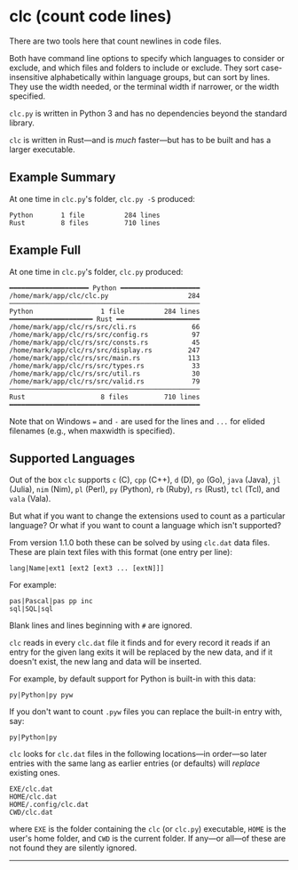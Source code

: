 # clc (count code lines)

There are two tools here that count newlines in code files.

Both have command line options to specify which languages to consider or
exclude, and which files and folders to include or exclude. They sort
case-insensitive alphabetically within language groups, but can sort by
lines. They use the width needed, or the terminal width if narrower, or the
width specified.

`clc.py` is written in Python 3 and has no dependencies beyond the standard
library.

`clc` is written in Rust—and is _much_ faster—but has to be built and has a
larger executable.

## Example Summary

At one time in ``clc.py``'s folder, `clc.py -S` produced:

```
Python       1 file          284 lines
Rust         8 files         710 lines
```

## Example Full

At one time in ``clc.py``'s folder, `clc.py` produced:

```
━━━━━━━━━━━━━━━━━━━━ Python ━━━━━━━━━━━━━━━━━━━━
/home/mark/app/clc/clc.py                    284
────────────────────────────────────────────────
Python                 1 file          284 lines
━━━━━━━━━━━━━━━━━━━━━ Rust ━━━━━━━━━━━━━━━━━━━━━
/home/mark/app/clc/rs/src/cli.rs              66
/home/mark/app/clc/rs/src/config.rs           97
/home/mark/app/clc/rs/src/consts.rs           45
/home/mark/app/clc/rs/src/display.rs         247
/home/mark/app/clc/rs/src/main.rs            113
/home/mark/app/clc/rs/src/types.rs            33
/home/mark/app/clc/rs/src/util.rs             30
/home/mark/app/clc/rs/src/valid.rs            79
────────────────────────────────────────────────
Rust                   8 files         710 lines
━━━━━━━━━━━━━━━━━━━━━━━━━━━━━━━━━━━━━━━━━━━━━━━━
```

Note that on Windows `=` and `-` are used for the lines and `...` for elided
filenames (e.g., when maxwidth is specified).

## Supported Languages

Out of the box `clc` supports
`c` (C), `cpp` (C++), `d` (D), `go` (Go), `java` (Java), `jl` (Julia),
`nim` (Nim), `pl` (Perl), `py` (Python), `rb` (Ruby), `rs` (Rust),
`tcl` (Tcl), and `vala` (Vala).

But what if you want to change the extensions used to count as a particular
language? Or what if you want to count a language which isn't supported?

From version 1.1.0 both these can be solved by using `clc.dat` data files.
These are plain text files with this format (one entry per line):

    lang|Name|ext1 [ext2 [ext3 ... [extN]]]

For example:

    pas|Pascal|pas pp inc
    sql|SQL|sql

Blank lines and lines beginning with `#` are ignored.

`clc` reads in every `clc.dat` file it finds and for every record it reads
if an entry for the given lang exits it will be replaced by the new data,
and if it doesn't exist, the new lang and data will be inserted.

For example, by default support for Python is built-in with this data:

    py|Python|py pyw

If you don't want to count `.pyw` files you can replace the built-in entry
with, say:

    py|Python|py

`clc` looks for `clc.dat` files in the following locations—in order—so later
entries with the same lang as earlier entries (or defaults) will _replace_
existing ones.

    EXE/clc.dat
    HOME/clc.dat
    HOME/.config/clc.dat
    CWD/clc.dat

where `EXE` is the folder containing the `clc` (or `clc.py`) executable,
`HOME` is the user's home folder, and `CWD` is the current folder.
If any—or all—of these are not found they are silently ignored.

---
